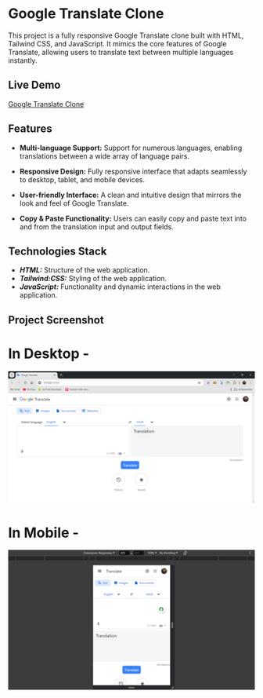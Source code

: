 # Google Translate Clone

This project is a fully responsive Google Translate clone built with HTML, Tailwind CSS, and JavaScript. It mimics the core features of Google Translate, allowing users to translate text between multiple languages instantly.

## Live Demo

[Google Translate Clone](https://himanshu-paliwal-277.github.io/Google-Translate/)

## Features

- **Multi-language Support:** Support for numerous languages, enabling translations between a wide array of language pairs.

- **Responsive Design:** Fully responsive interface that adapts seamlessly to desktop, tablet, and mobile devices.

- **User-friendly Interface:** A clean and intuitive design that mirrors the look and feel of Google Translate.

- **Copy & Paste Functionality:** Users can easily copy and paste text into and from the translation input and output fields.

## Technologies Stack

 - ***HTML:*** Structure of the web application.
 - ***Tailwind:CSS:*** Styling of the web application.
 - ***JavaScript:*** Functionality and dynamic interactions in the web application.

## Project Screenshot

# In Desktop -

![Screenshot_1](./Output/Screenshot_1.png)

# In Mobile -

![Screenshot_2](./Output/Screenshot_2.png)
